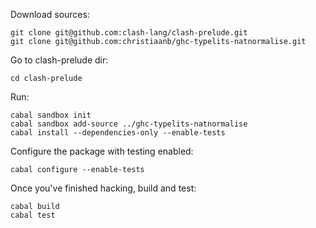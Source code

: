 Download sources:
```
git clone git@github.com:clash-lang/clash-prelude.git
git clone git@github.com:christiaanb/ghc-typelits-natnormalise.git
```

Go to clash-prelude dir:
```
cd clash-prelude
```

Run:
```
cabal sandbox init
cabal sandbox add-source ../ghc-typelits-natnormalise
cabal install --dependencies-only --enable-tests
```

Configure the package with testing enabled:
```
cabal configure --enable-tests
```

Once you've finished hacking, build and test:
```
cabal build
cabal test
```
